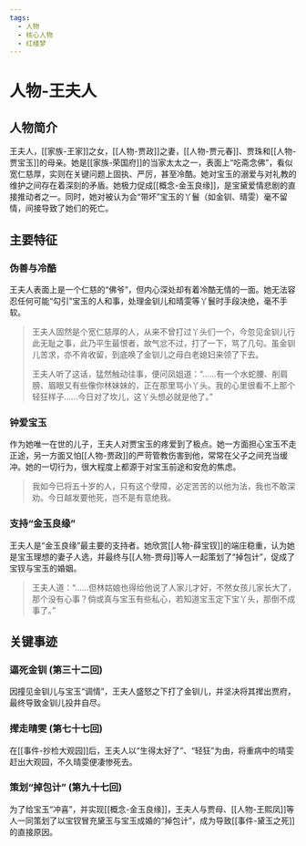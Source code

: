 ```yaml
---
tags:
  - 人物
  - 核心人物
  - 红楼梦
---
```


# 人物-王夫人

## 人物简介

王夫人，[[家族-王家]]之女，[[人物-贾政]]之妻，[[人物-贾元春]]、贾珠和[[人物-贾宝玉]]的母亲。她是[[家族-荣国府]]的当家太太之一，表面上“吃斋念佛”，看似宽仁慈厚，实则在关键问题上固执、严厉，甚至冷酷。她对宝玉的溺爱与对礼教的维护之间存在着深刻的矛盾。她极力促成[[概念-金玉良缘]]，是宝黛爱情悲剧的直接推动者之一。同时，她对被认为会“带坏”宝玉的丫鬟（如金钏、晴雯）毫不留情，间接导致了她们的死亡。

## 主要特征

### 伪善与冷酷
王夫人表面上是一个仁慈的“佛爷”，但内心深处却有着冷酷无情的一面。她无法容忍任何可能“勾引”宝玉的人和事，处理金钏儿和晴雯等丫鬟时手段决绝，毫不手软。
> 王夫人固然是个宽仁慈厚的人，从来不曾打过丫头们一个，今忽见金钏儿行此无耻之事，此乃平生最恨者，故气忿不过，打了一下，骂了几句。虽金钏儿苦求，亦不肯收留，到底唤了金钏儿之母白老媳妇来领了下去。
> 
> 王夫人听了这话，猛然触动往事，便问凤姐道：“……有一个水蛇腰、削肩膀、眉眼又有些像你林妹妹的，正在那里骂小丫头。我的心里很看不上那个轻狂样子……今日对了坎儿，这丫头想必就是他了。”

### 钟爱宝玉
作为她唯一在世的儿子，王夫人对贾宝玉的疼爱到了极点。她一方面担心宝玉不走正途，另一方面又怕[[人物-贾政]]的严苛管教伤害到他，常常在父子之间充当缓冲。她的一切行为，很大程度上都源于对宝玉前途和安危的焦虑。
> 我如今已将五十岁的人，只有这个孽障，必定苦苦的以他为法，我也不敢深劝。今日越发要他死，岂不是有意绝我。

### 支持“金玉良缘”
王夫人是“金玉良缘”最主要的支持者。她欣赏[[人物-薛宝钗]]的端庄稳重，认为她是宝玉理想的妻子人选，并最终与[[人物-贾母]]等人一起策划了“掉包计”，促成了宝钗与宝玉的婚姻。
> 王夫人道：“……但林姑娘也得给他说了人家儿才好，不然女孩儿家长大了，那个没有心事？倘或真与宝玉有些私心，若知道宝玉定下宝丫头，那倒不成事了。”

## 关键事迹

### 逼死金钏 (第三十二回)
因撞见金钏儿与宝玉“调情”，王夫人盛怒之下打了金钏儿，并坚决将其撵出贾府，最终导致金钏儿投井自尽。

### 撵走晴雯 (第七十七回)
在[[事件-抄检大观园]]后，王夫人以“生得太好了”、“轻狂”为由，将重病中的晴雯赶出大观园，不久晴雯便凄惨死去。

### 策划“掉包计” (第九十七回)
为了给宝玉“冲喜”，并实现[[概念-金玉良缘]]，王夫人与贾母、[[人物-王熙凤]]等人一同策划了以宝钗冒充黛玉与宝玉成婚的“掉包计”，成为导致[[事件-黛玉之死]]的直接原因。
